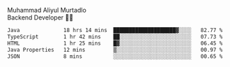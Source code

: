Muhammad Aliyul Murtadlo
<br>
Backend Developer 👨‍💻
<br>
<!--START_SECTION:waka-->

```txt
Java              18 hrs 14 mins  ████████████████████▓░░░░   82.77 %
TypeScript        1 hr 42 mins    ██░░░░░░░░░░░░░░░░░░░░░░░   07.73 %
HTML              1 hr 25 mins    █▓░░░░░░░░░░░░░░░░░░░░░░░   06.45 %
Java Properties   12 mins         ▒░░░░░░░░░░░░░░░░░░░░░░░░   00.97 %
JSON              8 mins          ░░░░░░░░░░░░░░░░░░░░░░░░░   00.65 %
```

<!--END_SECTION:waka-->
